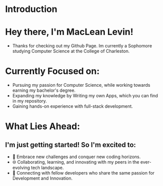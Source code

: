 # Introduction 
# Hey there, I'm MacLean Levin! 
- Thanks for checking out my Github Page. Im currently a Sophomore studying Computer Science at the College of Charleston.

# Currently Focused on: 
- Pursuing my passion for Computer Science, while working towards earning my bachelor's degree. 
- Expanding my knowledge by Writing my own Apps, which you can find in my repository.
- Gaining hands-on experience with full-stack development. 

# What Lies Ahead: 
## I'm just getting started! So I'm excited to: 
- 🚀 Embrace new challenges and conquer new coding horizons.
- 🌐 Collaborating, learning, and innovating with my peers in the ever-evolving tech landscape.
- 🔗 Connecting with fellow developers who share the same passion for Development and Innovation.  

